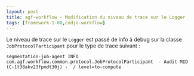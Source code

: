 ```yaml
---
layout: post
title: agf-workflow - Modification du niveau de trace sur le Logger
tags: [framework-1-80,codjo-workflow]
---
```

Le niveau de trace sur le ```Logger``` est passé de info à debug sur la classe ```JobProtocolParticipant``` pour le type de trace suivant :
```
segmentation-job-agent INFO com.agf.workflow.common.protocol.JobProtocolParticipant  - Audit MID (C-1t38akv23fpmdt30j) -  / level=to-compute
```